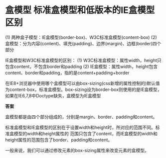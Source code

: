# 盒模型 标准盒模型和低版本的IE盒模型区别

(1) 两种盒子模型：IE盒模型(border-box)、W3C标准盒模型(content-box)
(2) 盒模型：分为内容(content)、填充(padding)、边界(margin)、边框(border)四个部分

IE盒模型和W3C标准盒模型的区别：
(1) W3C标准盒模型：属性width，height只包含content，不包含border和padding
(2) IE盒模型：属性width，height包含content、border和padding，指的是content+padding+border

在IE8+浏览器中使用哪个盒模型可以由box-sizing(css新增的属性控制的)默认值为content-box，标准盒模型。box-sizing设为border-box则使用的是IE盒模型，如果在IE6,7,8中Doctype缺失，盒模型为IE盒模型

**答案**

盒模型都是由四个部分组成的，分别是margin、border、padding和content。

标准盒模型和IE盒模型的区别在于设置width和height时，所对应的范围不同。标准盒模型的width和height属性的
范围只包含了content，而IE盒模型的width和height属性的范围包含了border、padding和content。

一般来说，我们可以通过修改元素的box-sizing属性来改变元素的盒模型。